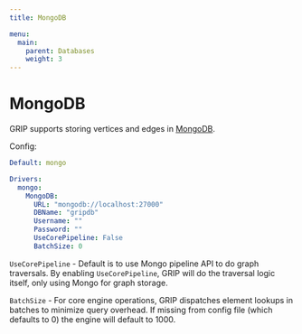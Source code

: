 ```yaml
---
title: MongoDB

menu:
  main:
    parent: Databases
    weight: 3
---
```


# MongoDB

GRIP supports storing vertices and edges in [MongoDB][mongo].

Config:

```yaml
Default: mongo

Drivers:
  mongo:
    MongoDB:
      URL: "mongodb://localhost:27000"
      DBName: "gripdb"
      Username: ""
      Password: ""
      UseCorePipeline: False
      BatchSize: 0
```

[mongo]: https://www.mongodb.com/

`UseCorePipeline` - Default is to use Mongo pipeline API to do graph traversals.
By enabling `UseCorePipeline`, GRIP will do the traversal logic itself, only using
Mongo for graph storage.

`BatchSize` - For core engine operations, GRIP dispatches element lookups in
batches to minimize query overhead. If missing from config file (which defaults to 0)
the engine will default to 1000.
